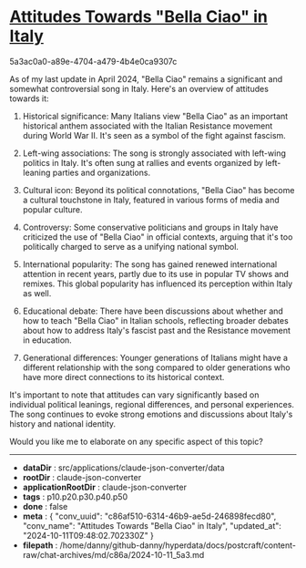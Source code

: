 # [Attitudes Towards "Bella Ciao" in Italy](https://claude.ai/chat/c86af510-6314-46b9-ae5d-246898fecd80)

5a3ac0a0-a89e-4704-a479-4b4e0ca9307c

 As of my last update in April 2024, "Bella Ciao" remains a significant and somewhat controversial song in Italy. Here's an overview of attitudes towards it:

1. Historical significance: Many Italians view "Bella Ciao" as an important historical anthem associated with the Italian Resistance movement during World War II. It's seen as a symbol of the fight against fascism.

2. Left-wing associations: The song is strongly associated with left-wing politics in Italy. It's often sung at rallies and events organized by left-leaning parties and organizations.

3. Cultural icon: Beyond its political connotations, "Bella Ciao" has become a cultural touchstone in Italy, featured in various forms of media and popular culture.

4. Controversy: Some conservative politicians and groups in Italy have criticized the use of "Bella Ciao" in official contexts, arguing that it's too politically charged to serve as a unifying national symbol.

5. International popularity: The song has gained renewed international attention in recent years, partly due to its use in popular TV shows and remixes. This global popularity has influenced its perception within Italy as well.

6. Educational debate: There have been discussions about whether and how to teach "Bella Ciao" in Italian schools, reflecting broader debates about how to address Italy's fascist past and the Resistance movement in education.

7. Generational differences: Younger generations of Italians might have a different relationship with the song compared to older generations who have more direct connections to its historical context.

It's important to note that attitudes can vary significantly based on individual political leanings, regional differences, and personal experiences. The song continues to evoke strong emotions and discussions about Italy's history and national identity.

Would you like me to elaborate on any specific aspect of this topic?

---

* **dataDir** : src/applications/claude-json-converter/data
* **rootDir** : claude-json-converter
* **applicationRootDir** : claude-json-converter
* **tags** : p10.p20.p30.p40.p50
* **done** : false
* **meta** : {
  "conv_uuid": "c86af510-6314-46b9-ae5d-246898fecd80",
  "conv_name": "Attitudes Towards \"Bella Ciao\" in Italy",
  "updated_at": "2024-10-11T09:48:02.702330Z"
}
* **filepath** : /home/danny/github-danny/hyperdata/docs/postcraft/content-raw/chat-archives/md/c86a/2024-10-11_5a3.md